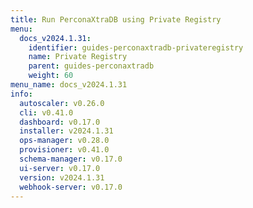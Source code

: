 ```yaml
---
title: Run PerconaXtraDB using Private Registry
menu:
  docs_v2024.1.31:
    identifier: guides-perconaxtradb-privateregistry
    name: Private Registry
    parent: guides-perconaxtradb
    weight: 60
menu_name: docs_v2024.1.31
info:
  autoscaler: v0.26.0
  cli: v0.41.0
  dashboard: v0.17.0
  installer: v2024.1.31
  ops-manager: v0.28.0
  provisioner: v0.41.0
  schema-manager: v0.17.0
  ui-server: v0.17.0
  version: v2024.1.31
  webhook-server: v0.17.0
---
```


